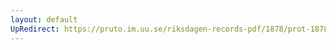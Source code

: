 ```yaml
---
layout: default
UpRedirect: https://pruto.im.uu.se/riksdagen-records-pdf/1878/prot-1878--ak--042/prot-1878--ak--042_026.pdf
---
```

